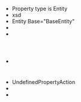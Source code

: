 ﻿* Property type is Entity
* xsd
* Entity Base="BaseEntity"
* <Namespace>
* <Document> <Settings>
* <Document> <Header>
* UndefinedPropertyAction
* <Group> <Commands> </Commands> <Records> </Records> </Group> 
* <Conditions> <Condition Tag="Immutable"> <Set Namespace="System.Collections.Immutable" />